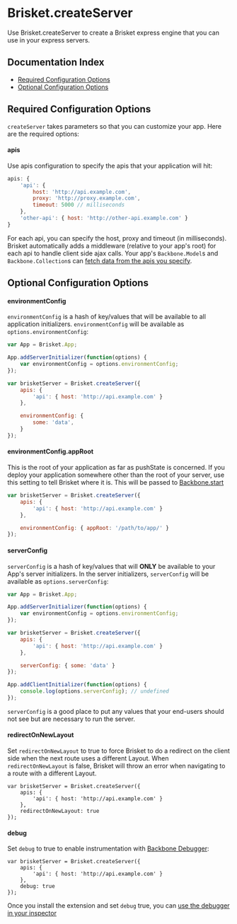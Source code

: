 Brisket.createServer
==================
Use Brisket.createServer to create a Brisket express engine that you can use in your express servers.

## Documentation Index

* [Required Configuration Options](#required-configuration-options)
* [Optional Configuration Options](#optional-configuration-options)

## Required Configuration Options
`createServer` takes parameters so that you can customize your app. Here are the required options:

#### apis
Use apis configuration to specify the apis that your application will hit:

```js
apis: {
    'api': {
        host: 'http://api.example.com',
        proxy: 'http://proxy.example.com',
        timeout: 5000 // milliseconds
    },
    'other-api': { host: 'http://other-api.example.com' }
}
```

For each api, you can specify the host, proxy and timeout (in milliseconds). Brisket automatically adds a middleware (relative to your app's root) for each api to handle client side ajax calls. Your app's `Backbone.Model`s and `Backbone.Collection`s can [fetch data from the apis you specify](modeling.md#fetch-data).

## Optional Configuration Options

#### environmentConfig
`environmentConfig` is a hash of key/values that will be available to all application initializers. `environmentConfig` will be available as `options.environmentConfig`:

```js
var App = Brisket.App;

App.addServerInitializer(function(options) {
    var environmentConfig = options.environmentConfig;
});

var brisketServer = Brisket.createServer({
    apis: {
        'api': { host: 'http://api.example.com' }
    },

    environmentConfig: {
        some: 'data',
    }
});
```

#### environmentConfig.appRoot
This is the root of your application as far as pushState is concerned. If you deploy your application somewhere other than the root of your server, use this setting to tell Brisket where it is. This will be passed to [Backbone.start](http://backbonejs.org/#History-start)

```js
var brisketServer = Brisket.createServer({
    apis: {
        'api': { host: 'http://api.example.com' }
    },

    environmentConfig: { appRoot: '/path/to/app/' }
});
```

#### serverConfig
`serverConfig` is a hash of key/values that will **ONLY** be available to your App's server initializers. In the server initializers, `serverConfig` will be available as `options.serverConfig`:

```js
var App = Brisket.App;

App.addServerInitializer(function(options) {
    var environmentConfig = options.environmentConfig;
});

var brisketServer = Brisket.createServer({
    apis: {
        'api': { host: 'http://api.example.com' }
    },

    serverConfig: { some: 'data' }
});

App.addClientInitializer(function(options) {
    console.log(options.serverConfig); // undefined
});
```

`serverConfig` is a good place to put any values that your end-users should not see but are necessary to run the server.

#### redirectOnNewLayout
Set `redirectOnNewLayout` to true to force Brisket to do a redirect on the client side when the next route uses a different Layout. When `redirectOnNewLayout` is false, Brisket will throw an error when navigating to a route with a different Layout.

```
var brisketServer = Brisket.createServer({
    apis: {
        'api': { host: 'http://api.example.com' }
    },
    redirectOnNewLayout: true
});
```

#### debug
Set `debug` to true to enable instrumentation with [Backbone Debugger](https://chrome.google.com/webstore/detail/backbone-debugger/bhljhndlimiafopmmhjlgfpnnchjjbhd?hl=en):

```
var brisketServer = Brisket.createServer({
    apis: {
        'api': { host: 'http://api.example.com' }
    },
    debug: true
});
```

Once you install the extension and set `debug` true, you can [use the debugger in your inspector](https://github.com/Maluen/Backbone-Debugger#screenshots)
